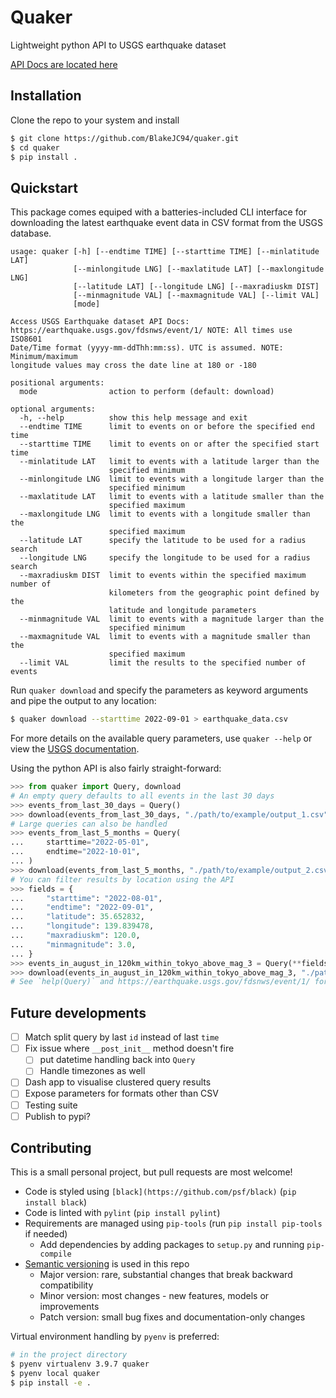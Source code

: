 # Quaker
Lightweight python API to USGS earthquake dataset

[API Docs are located here](https://earthquake.usgs.gov/fdsnws/event/1/)

## Installation
Clone the repo to your system and install

```bash
$ git clone https://github.com/BlakeJC94/quaker.git
$ cd quaker
$ pip install .
```

## Quickstart
This package comes equiped with a batteries-included CLI interface for downloading the latest
earthquake event data in CSV format from the USGS database.
```
usage: quaker [-h] [--endtime TIME] [--starttime TIME] [--minlatitude LAT]
              [--minlongitude LNG] [--maxlatitude LAT] [--maxlongitude LNG]
              [--latitude LAT] [--longitude LNG] [--maxradiuskm DIST]
              [--minmagnitude VAL] [--maxmagnitude VAL] [--limit VAL]
              [mode]

Access USGS Earthquake dataset API Docs:
https://earthquake.usgs.gov/fdsnws/event/1/ NOTE: All times use ISO8601
Date/Time format (yyyy-mm-ddThh:mm:ss). UTC is assumed. NOTE: Minimum/maximum
longitude values may cross the date line at 180 or -180

positional arguments:
  mode                action to perform (default: download)

optional arguments:
  -h, --help          show this help message and exit
  --endtime TIME      limit to events on or before the specified end time
  --starttime TIME    limit to events on or after the specified start time
  --minlatitude LAT   limit to events with a latitude larger than the
                      specified minimum
  --minlongitude LNG  limit to events with a longitude larger than the
                      specified minimum
  --maxlatitude LAT   limit to events with a latitude smaller than the
                      specified maximum
  --maxlongitude LNG  limit to events with a longitude smaller than the
                      specified maximum
  --latitude LAT      specify the latitude to be used for a radius search
  --longitude LNG     specify the longitude to be used for a radius search
  --maxradiuskm DIST  limit to events within the specified maximum number of
                      kilometers from the geographic point defined by the
                      latitude and longitude parameters
  --minmagnitude VAL  limit to events with a magnitude larger than the
                      specified minimum
  --maxmagnitude VAL  limit to events with a magnitude smaller than the
                      specified maximum
  --limit VAL         limit the results to the specified number of events
```

Run `quaker download` and specify the parameters as keyword arguments and pipe the output to any
location:
```bash
$ quaker download --starttime 2022-09-01 > earthquake_data.csv
```

For more details on the available query parameters, use `quaker --help` or view the
[USGS documentation](https://earthquake.usgs.gov/fdsnws/event/1/).

Using the python API is also fairly straight-forward:
```python
>>> from quaker import Query, download
# An empty query defaults to all events in the last 30 days
>>> events_from_last_30_days = Query()
>>> download(events_from_last_30_days, "./path/to/example/output_1.csv")
# Large queries can also be handled
>>> events_from_last_5_months = Query(
...     starttime="2022-05-01",
...     endtime="2022-10-01",
... )
>>> download(events_from_last_5_months, "./path/to/example/output_2.csv")
# You can filter results by location using the API
>>> fields = {
...     "starttime": "2022-08-01",
...     "endtime": "2022-09-01",
...     "latitude": 35.652832,
...     "longitude": 139.839478,
...     "maxradiuskm": 120.0,
...     "minmagnitude": 3.0,
... }
>>> events_in_august_in_120km_within_tokyo_above_mag_3 = Query(**fields)
>>> download(events_in_august_in_120km_within_tokyo_above_mag_3, "./path/to/example/output_3.csv")
# See `help(Query)` and https://earthquake.usgs.gov/fdsnws/event/1/ for more details
```

## Future developments

- [ ] Match split query by last `id` instead of last `time`
- [ ] Fix issue where `__post_init__` method doesn't fire
    - [ ] put datetime handling back into `Query`
    - [ ] Handle timezones as well
- [ ] Dash app to visualise clustered query results
- [ ] Expose parameters for formats other than CSV
- [ ] Testing suite
- [ ] Publish to pypi?

## Contributing
This is a small personal project, but pull requests are most welcome!

* Code is styled using `[black](https://github.com/psf/black)` (`pip install black`)
* Code is linted with `pylint` (`pip install pylint`)
* Requirements are managed using `pip-tools` (run `pip install pip-tools` if needed)
    * Add dependencies by adding packages to `setup.py` and running `pip-compile`
* [Semantic versioning](https://semver.org) is used in this repo
    * Major version: rare, substantial changes that break backward compatibility
    * Minor version: most changes - new features, models or improvements
    * Patch version: small bug fixes and documentation-only changes

Virtual environment handling by `pyenv` is preferred:
```bash
# in the project directory
$ pyenv virtualenv 3.9.7 quaker
$ pyenv local quaker
$ pip install -e .
```
